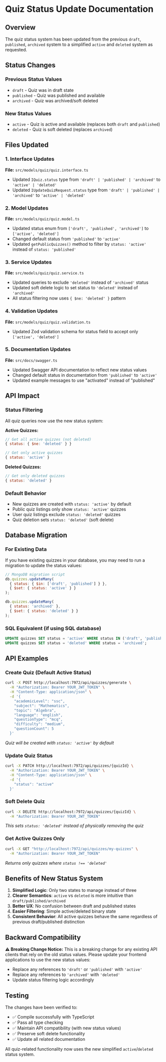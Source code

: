 # Quiz Status Update Documentation

## Overview
The quiz status system has been updated from the previous `draft`, `published`, `archived` system to a simplified `active` and `deleted` system as requested.

## Status Changes

### Previous Status Values
- `draft` - Quiz was in draft state
- `published` - Quiz was published and available
- `archived` - Quiz was archived/soft deleted

### New Status Values
- `active` - Quiz is active and available (replaces both `draft` and `published`)
- `deleted` - Quiz is soft deleted (replaces `archived`)

## Files Updated

### 1. Interface Updates
**File:** `src/models/quiz/quiz.interface.ts`
- Updated `IQuiz.status` type from `'draft' | 'published' | 'archived'` to `'active' | 'deleted'`
- Updated `IUpdateQuizRequest.status` type from `'draft' | 'published' | 'archived'` to `'active' | 'deleted'`

### 2. Model Updates
**File:** `src/models/quiz/quiz.model.ts`
- Updated status enum from `['draft', 'published', 'archived']` to `['active', 'deleted']`
- Changed default status from `'published'` to `'active'`
- Updated `getPublicQuizzes()` method to filter by `status: 'active'` instead of `status: 'published'`

### 3. Service Updates
**File:** `src/models/quiz/quiz.service.ts`
- Updated queries to exclude `'deleted'` instead of `'archived'` status
- Updated soft delete logic to set status to `'deleted'` instead of `'archived'`
- All status filtering now uses `{ $ne: 'deleted' }` pattern

### 4. Validation Updates
**File:** `src/models/quiz/quiz.validation.ts`
- Updated Zod validation schema for status field to accept only `['active', 'deleted']`

### 5. Documentation Updates
**File:** `src/docs/swagger.ts`
- Updated Swagger API documentation to reflect new status values
- Changed default status in documentation from `'published'` to `'active'`
- Updated example messages to use "activated" instead of "published"

## API Impact

### Status Filtering
All quiz queries now use the new status system:

**Active Quizzes:**
```javascript
// Get all active quizzes (not deleted)
{ status: { $ne: 'deleted' } }

// Get only active quizzes
{ status: 'active' }
```

**Deleted Quizzes:**
```javascript
// Get only deleted quizzes
{ status: 'deleted' }
```

### Default Behavior
- New quizzes are created with `status: 'active'` by default
- Public quiz listings only show `status: 'active'` quizzes
- User quiz listings exclude `status: 'deleted'` quizzes
- Quiz deletion sets `status: 'deleted'` (soft delete)

## Database Migration

### For Existing Data
If you have existing quizzes in your database, you may need to run a migration to update the status values:

```javascript
// MongoDB migration script
db.quizzes.updateMany(
  { status: { $in: ['draft', 'published'] } },
  { $set: { status: 'active' } }
);

db.quizzes.updateMany(
  { status: 'archived' },
  { $set: { status: 'deleted' } }
);
```

### SQL Equivalent (if using SQL database)
```sql
UPDATE quizzes SET status = 'active' WHERE status IN ('draft', 'published');
UPDATE quizzes SET status = 'deleted' WHERE status = 'archived';
```

## API Examples

### Create Quiz (Default Active Status)
```bash
curl -X POST http://localhost:7972/api/quizzes/generate \
  -H "Authorization: Bearer YOUR_JWT_TOKEN" \
  -H "Content-Type: application/json" \
  -d '{
    "academicLevel": "ssc",
    "subject": "Mathematics",
    "topic": "Algebra",
    "language": "english",
    "questionType": "mcq",
    "difficulty": "medium",
    "questionCount": 5
  }'
```
*Quiz will be created with `status: 'active'` by default*

### Update Quiz Status
```bash
curl -X PATCH http://localhost:7972/api/quizzes/{quizId} \
  -H "Authorization: Bearer YOUR_JWT_TOKEN" \
  -H "Content-Type: application/json" \
  -d '{
    "status": "active"
  }'
```

### Soft Delete Quiz
```bash
curl -X DELETE http://localhost:7972/api/quizzes/{quizId} \
  -H "Authorization: Bearer YOUR_JWT_TOKEN"
```
*This sets `status: 'deleted'` instead of physically removing the quiz*

### Get Active Quizzes Only
```bash
curl -X GET "http://localhost:7972/api/quizzes/my-quizzes" \
  -H "Authorization: Bearer YOUR_JWT_TOKEN"
```
*Returns only quizzes where `status !== 'deleted'`*

## Benefits of New Status System

1. **Simplified Logic**: Only two states to manage instead of three
2. **Clearer Semantics**: `active` vs `deleted` is more intuitive than `draft/published/archived`
3. **Better UX**: No confusion between draft and published states
4. **Easier Filtering**: Simple active/deleted binary state
5. **Consistent Behavior**: All active quizzes behave the same regardless of previous draft/published distinction

## Backward Compatibility

**⚠️ Breaking Change Notice:**
This is a breaking change for any existing API clients that rely on the old status values. Please update your frontend applications to use the new status values:

- Replace any references to `'draft'` or `'published'` with `'active'`
- Replace any references to `'archived'` with `'deleted'`
- Update status filtering logic accordingly

## Testing

The changes have been verified to:
- ✅ Compile successfully with TypeScript
- ✅ Pass all type checking
- ✅ Maintain API compatibility (with new status values)
- ✅ Preserve soft delete functionality
- ✅ Update all related documentation

All quiz-related functionality now uses the new simplified `active`/`deleted` status system.
